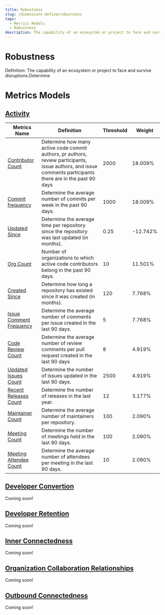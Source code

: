```yaml
---
title: Robustness
slug: /dimensions-define/robustness
tags:
  - Metrics Models
  - Robustness
description: The capability of an ecosystem or project to face and survive disruptions.Determine
---
```


# Robustness
Definition: The capability of an ecosystem or project to face and survive disruptions.Determine

# Metrics Models

## [Activity](./activity.md#activity)

Metrics Name | Definition | Threshold | Weight
--- | --- | --- | ---
[Contributor Count](./activity.md#contributor-count) | Determine how many active code commit authors, pr authors, review participants, issue authors, and issue comments participants there are in the past 90 days | 2000 | 18.009%
[Commit frequency](./activity.md#commit-frequency) |Determine the average number of commits per week in the past 90 days.| 1000 | 18.009%
[Updated Since](./activity.md#updated-since) |Determine the average time per repository since the repository was last updated (in months).| 0.25 | -12.742%
[Org Count](./activity.md#organization-count)  | Number of organizations to which active code contributors belong in the past 90 days. |10|11.501%
[Created Since](./activity.md#created-since) |Determine how long a repository has existed since it was created (in months).|120|7.768%
[Issue Comment Frequency](./activity.md#issue-comment-frequency) |Determine the average number of comments per issue created in the last 90 days.|5|7.768%
[Code Review Count](./activity.md#code-review-count) |Determine the average number of review comments per pull request created in the last 90 days|8| 4.919%
[Updated Issues Count](./activity.md#updated-issues-count) |Determine the number of issues updated in the last 90 days.|2500|4.919%
[Recent Releases Count](./activity.md#recent-releases-count)|Determine the number of releases in the last year.|12| 3.177%
[Maintainer Count](./activity.md#maintainer-count) | Determine the average number of maintainers per repository.|100|2.090%
[Meeting Count](./activity.md#meeting-count) | Determine the number of meetings held in the last 90 days.| 100| 2.090%
[Meeting Attendee Count](./activity.md#meeting-attendee-count) | Determine the average number of attendees per meeting in the last 90 days.|10| 2.090%

## [Developer Convertion](./developer/developer-convertion.md#developer-convertion)

Coming soon!

## [Developer Retention](./developer/developer-retention.md#developer-retention)

Coming soon!

## [Inner Connectedness](./organization/innner-connectedness.md#inner-connectedness)

Coming soon!

## [Organization Collaboration Relationships](./organization/organization-collaboration-relationships.md#organization-collaboration-relationships)

Coming soon!

## [Outbound Connectedness](./organization/outbound-connectedness.md)

Coming soon!